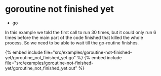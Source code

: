# goroutine not finished yet

* go


In this example we told the first call to run 30 times, but it could only run 6 times before the main part of the code finished that killed the whole process. So we need to be able to wait till the go-routine finishes.


{% embed include file="src/examples/goroutine-not-finished-yet/goroutine_not_finished_yet.go" %}
{% embed include file="src/examples/goroutine-not-finished-yet/goroutine_not_finished_yet.out" %}


